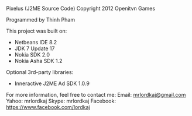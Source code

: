 Pixelus (J2ME Source Code)
Copyright 2012 Openitvn Games

Programmed by Thinh Pham

This project was built on:
- Netbeans IDE 8.2
- JDK 7 Update 17
- Nokia SDK 2.0
- Nokia Asha SDK 1.2

Optional 3rd-party libraries:
- Inneractive J2ME Ad SDK 1.0.9

For more information, feel free to contact me:
Email: mrlordkaj@gmail.com
Yahoo: mrlordkaj
Skype: mrlordkaj
Facebook: https://www.facebook.com/lordkaj